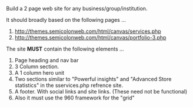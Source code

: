 Build a 2 page web site for any business/group/institution.

It should broadly based on the following pages ...

1. http://themes.semicolonweb.com/html/canvas/services.php
1. http://themes.semicolonweb.com/html/canvas/portfolio-3.php


The site __MUST__ contain the following elements ...

1. Page heading and nav bar
1. 3 Column section.
1. A 1 column hero unit
1. Two sections similar to "Powerful insights" and "Advanced Store statistics" in the sservices.php refrence site.
1. A footer. With social links and site links. (These need not be functional)
1. Also it must use the 960 framework for the "grid"
